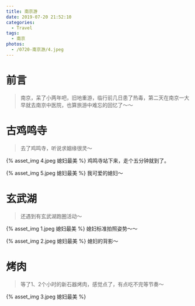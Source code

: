 ```yaml
---
title: 南京游
date: 2019-07-20 21:52:10
categories:
  - Travel
tags:
  - 南京
photos:
  - /0720-南京游/4.jpeg
---
```


# 前言

> 南京，呆了小两年吧，旧地重游，临行前几日患了热毒，第二天在南京一大早就去南京中医院，也算旅游中难忘的回忆了～～

# 古鸡鸣寺

> 去了鸡鸣寺，听说求姻缘很灵～

{% asset_img 4.jpeg 媳妇最美 %}
鸡鸣寺站下来，走个五分钟就到了。

{% asset_img 5.jpeg 媳妇最美 %}
我可爱的媳妇～

# 玄武湖

> 还遇到有玄武湖跑圈活动～

{% asset_img 1.jpeg 媳妇最美 %}
媳妇标准拍照姿势～～

{% asset_img 2.jpeg 媳妇最美 %}
媳妇的背影～

# 烤肉
> 等了1、2个小时的新石器烤肉，感觉点了，有点吃不完等节奏～

{% asset_img 3.jpeg 媳妇最美 %}
